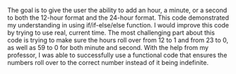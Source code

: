 The goal is to give the user the ability to add an hour, a minute, or a second to both the 12-hour format and the 24-hour format. This code demonstrated my 
understanding in using if/if-else/else function. I would improve this code by trying to use real, current time. The most challenging part about this code is trying
to make sure the hours roll over from 12 to 1 and from 23 to 0, as well as 59 to 0 for both minute and second. With the help from my professor, I was able to 
successfully use a functional code that ensures the numbers roll over to the correct number instead of it being indefinite. 

